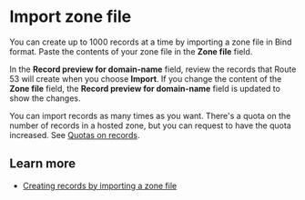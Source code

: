 # Import zone file<a name="hz-import-zone-file"></a>

You can create up to 1000 records at a time by importing a zone file in Bind format\. Paste the contents of your zone file in the **Zone file** field\. 

In the **Record preview for domain\-name** field, review the records that Route 53 will create when you choose **Import**\. If you change the content of the **Zone file** field, the **Record preview for domain\-name** field is updated to show the changes\.

You can import records as many times as you want\. There's a quota on the number of records in a hosted zone, but you can request to have the quota increased\. See [Quotas on records](https://docs.aws.amazon.com/Route53/latest/DeveloperGuide/DNSLimitations.html#limits-api-entities-records)\.

## Learn more<a name="hz-import-learn-more"></a>
+ [Creating records by importing a zone file](https://docs.aws.amazon.com/Route53/latest/DeveloperGuide/resource-record-sets-creating-import.html)